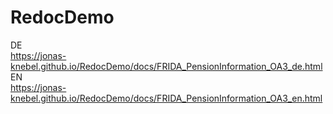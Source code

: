 # RedocDemo
DE </br>
https://jonas-knebel.github.io/RedocDemo/docs/FRIDA_PensionInformation_OA3_de.html </br>
EN </br>
https://jonas-knebel.github.io/RedocDemo/docs/FRIDA_PensionInformation_OA3_en.html </br>

